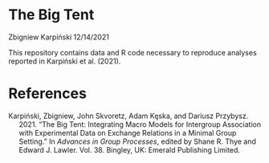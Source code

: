 The Big Tent
================
Zbigniew Karpiński
12/14/2021

This repository contains data and R code necessary to reproduce analyses
reported in Karpiński et al. (2021).

# References

<div id="refs" class="references csl-bib-body hanging-indent">

<div id="ref-karpinski2021" class="csl-entry">

Karpiński, Zbigniew, John Skvoretz, Adam Kęska, and Dariusz Przybysz.
2021. “The Big Tent: Integrating Macro Models for Intergroup Association
with Experimental Data on Exchange Relations in a Minimal Group
Setting.” In *Advances in Group Processes*, edited by Shane R. Thye and
Edward J. Lawler. Vol. 38. Bingley, UK: Emerald Publishing Limited.

</div>

</div>

